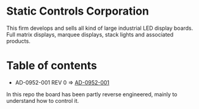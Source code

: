 # Static Controls Corporation

This firm develops and sells all kind of large industrial LED display boards.
Full matrix displays, marquee displays, stack lights and associated products.

# Table of contents

* AD-0952-001 REV 0 => [AD-0952-001](ad-0952-001/readme.md)

In this repo the board has been partly reverse engineered, mainly to understand how to control it.
